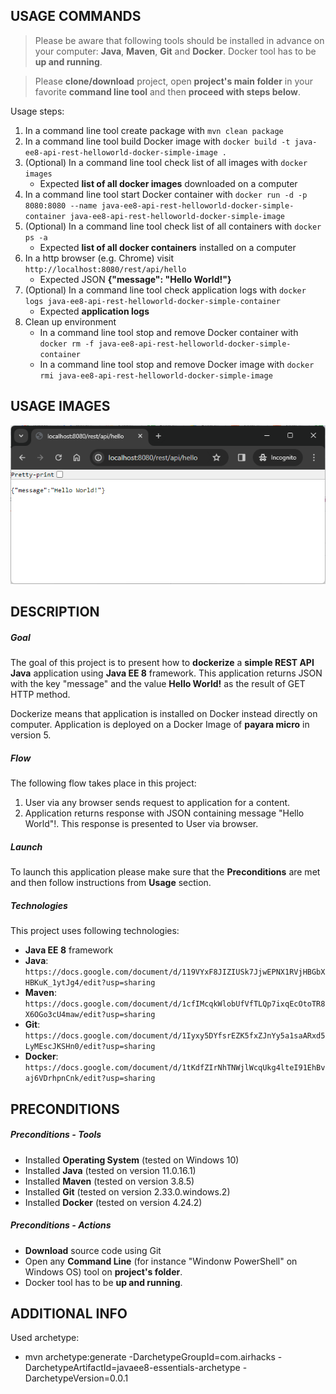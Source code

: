 USAGE COMMANDS
--------------

> Please be aware that following tools should be installed in advance on your computer: **Java**, **Maven**, **Git** and **Docker**. Docker tool has to be **up and running**. 

> Please **clone/download** project, open **project's main folder** in your favorite **command line tool** and then **proceed with steps below**. 

Usage steps:
1. In a command line tool create package with `mvn clean package`
1. In a command line tool build Docker image with `docker build -t java-ee8-api-rest-helloworld-docker-simple-image .`
1. (Optional) In a command line tool check list of all images with `docker images`
   * Expected **list of all docker images** downloaded on a computer
1. In a command line tool start Docker container with `docker run -d -p 8080:8080 --name java-ee8-api-rest-helloworld-docker-simple-container java-ee8-api-rest-helloworld-docker-simple-image`
1. (Optional) In a command line tool check list of all containers with `docker ps -a`
   * Expected **list of all docker containers** installed on a computer
1. In a http browser (e.g. Chrome) visit `http://localhost:8080/rest/api/hello`
   * Expected JSON **{"message": "Hello World!"}**
1. (Optional) In a command line tool check application logs with `docker logs java-ee8-api-rest-helloworld-docker-simple-container`
   * Expected **application logs**
1. Clean up environment 
     * In a command line tool stop and remove Docker container with `docker rm -f java-ee8-api-rest-helloworld-docker-simple-container`
     * In a command line tool stop and remove Docker image with `docker rmi java-ee8-api-rest-helloworld-docker-simple-image`


USAGE IMAGES
------------

![My Image](readme-images/image-01.png)


DESCRIPTION
-----------

##### Goal
The goal of this project is to present how to **dockerize** a **simple REST API Java** application using **Java EE 8** framework. This application returns JSON with the key "message" and the value **Hello World!** as the result of GET HTTP method.

Dockerize means that application is installed on Docker instead directly on computer. Application is deployed on a Docker Image of **payara micro** in version 5.

##### Flow
The following flow takes place in this project:
1. User via any browser sends request to application for a content.
1. Application returns response with JSON containing message "Hello World"!. This response is presented to User via browser.

##### Launch
To launch this application please make sure that the **Preconditions** are met and then follow instructions from **Usage** section.

##### Technologies
This project uses following technologies:
* **Java EE 8** framework
* **Java**: `https://docs.google.com/document/d/119VYxF8JIZIUSk7JjwEPNX1RVjHBGbXHBKuK_1ytJg4/edit?usp=sharing`
* **Maven**: `https://docs.google.com/document/d/1cfIMcqkWlobUfVfTLQp7ixqEcOtoTR8X6OGo3cU4maw/edit?usp=sharing`
* **Git**: `https://docs.google.com/document/d/1Iyxy5DYfsrEZK5fxZJnYy5a1saARxd5LyMEscJKSHn0/edit?usp=sharing`
* **Docker**: `https://docs.google.com/document/d/1tKdfZIrNhTNWjlWcqUkg4lteI91EhBvaj6VDrhpnCnk/edit?usp=sharing`


PRECONDITIONS
-------------

##### Preconditions - Tools
* Installed **Operating System** (tested on Windows 10)
* Installed **Java** (tested on version 11.0.16.1) 
* Installed **Maven** (tested on version 3.8.5) 
* Installed **Git** (tested on version 2.33.0.windows.2)
* Installed **Docker** (tested on version 4.24.2)


##### Preconditions - Actions
* **Download** source code using Git 
* Open any **Command Line** (for instance "Windonw PowerShell" on Windows OS) tool on **project's folder**.
* Docker tool has to be **up and running**. 


ADDITIONAL INFO
---------------

Used archetype:
* mvn archetype:generate -DarchetypeGroupId=com.airhacks -DarchetypeArtifactId=javaee8-essentials-archetype -DarchetypeVersion=0.0.1